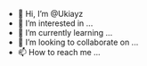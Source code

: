 - 👋 Hi, I’m @Ukiayz
- 👀 I’m interested in ...
- 🌱 I’m currently learning ...
- 💞️ I’m looking to collaborate on ...
- 📫 How to reach me ...

<!---
Ukiayz/Ukiayz is a ✨ special ✨ repository because its `README.md` (this file) appears on your GitHub profile.
You can click the Preview link to take a look at your changes.
--->
